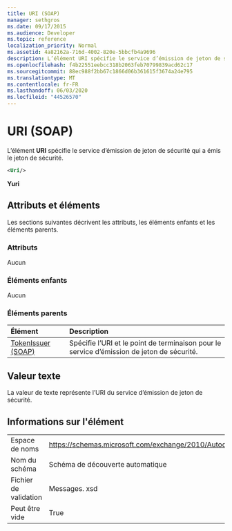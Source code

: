```yaml
---
title: URI (SOAP)
manager: sethgros
ms.date: 09/17/2015
ms.audience: Developer
ms.topic: reference
localization_priority: Normal
ms.assetid: 4a82162a-716d-4002-820e-5bbcfb4a9696
description: L’élément URI spécifie le service d’émission de jeton de sécurité qui a émis le jeton de sécurité.
ms.openlocfilehash: f4b22551eebcc318b2063feb70799839acd62c17
ms.sourcegitcommit: 88ec988f2bb67c1866d06b361615f3674a24e795
ms.translationtype: MT
ms.contentlocale: fr-FR
ms.lasthandoff: 06/03/2020
ms.locfileid: "44526570"
---
```

# <a name="uri-soap"></a>URI (SOAP)

L’élément **URI** spécifie le service d’émission de jeton de sécurité qui a émis le jeton de sécurité. 
  
```XML
<Uri/>
```

 **Yuri**
## <a name="attributes-and-elements"></a>Attributs et éléments

Les sections suivantes décrivent les attributs, les éléments enfants et les éléments parents.
  
### <a name="attributes"></a>Attributs

Aucun
  
### <a name="child-elements"></a>Éléments enfants

Aucun
  
### <a name="parent-elements"></a>Éléments parents

|**Élément**|**Description**|
|:-----|:-----|
|[TokenIssuer (SOAP)](tokenissuer-soap.md) <br/> |Spécifie l’URI et le point de terminaison pour le service d’émission de jeton de sécurité.  <br/> |
   
## <a name="text-value"></a>Valeur texte

La valeur de texte représente l’URI du service d’émission de jeton de sécurité.
  
## <a name="element-information"></a>Informations sur l'élément

|||
|:-----|:-----|
|Espace de noms  <br/> |https://schemas.microsoft.com/exchange/2010/Autodiscover  <br/> |
|Nom du schéma  <br/> |Schéma de découverte automatique  <br/> |
|Fichier de validation  <br/> |Messages. xsd  <br/> |
|Peut être vide  <br/> |True  <br/> |
   

